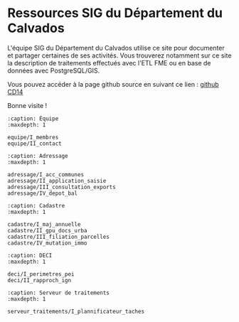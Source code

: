 # Ressources SIG du Département du Calvados


L'équipe SIG du Département du Calvados utilise ce site pour documenter et partager certaines de ses activités. Vous trouverez notamment sur ce site la description de traitements effectués avec l'ETL FME ou en base de données avec PostgreSQL/GIS.

Vous pouvez accéder à la page github source en suivant ce lien : [github CD14](https://github.com/sig14/sig14.github.io/)

Bonne visite !


```{toctree}
:caption: Équipe
:maxdepth: 1

equipe/I_membres
equipe/II_contact
```


```{toctree}
:caption: Adressage
:maxdepth: 1

adressage/I_acc_communes
adressage/II_application_saisie
adressage/III_consultation_exports
adressage/IV_depot_bal
```


```{toctree}
:caption: Cadastre
:maxdepth: 1

cadastre/I_maj_annuelle
cadastre/II_gpu_docs_urba
cadastre/III_filiation_parcelles
cadastre/IV_mutation_immo
```

```{toctree}
:caption: DECI 
:maxdepth: 1

deci/I_perimetres_pei
deci/II_rapproch_ign
```

```{toctree}
:caption: Serveur de traitements
:maxdepth: 1

serveur_traitements/I_plannificateur_taches
```
